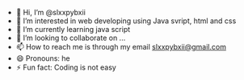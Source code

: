 - 👋 Hi, I’m @slxxpybxii
- 👀 I’m interested in web developing using Java svript, html and css
- 🌱 I’m currently learning java script
- 💞️ I’m looking to collaborate on ...
- 📫 How to reach me is through my email slxxpybxii@gmail.com
- 😄 Pronouns: he
- ⚡ Fun fact: Coding is not easy

<!---
slxxpybxii/slxxpybxii is a ✨ special ✨ repository because its `README.md` (this file) appears on your GitHub profile.
You can click the Preview link to take a look at your changes.
--->

